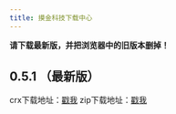 ```yaml
---
title: 摸金科技下载中心
---
```


**请下载最新版，并把浏览器中的旧版本删掉！**

## 0.5.1 （最新版）
crx下载地址：[戳我](/download/99999Helper-0.5.1.crx)
zip下载地址：[戳我](/download/0.5.1.zip)